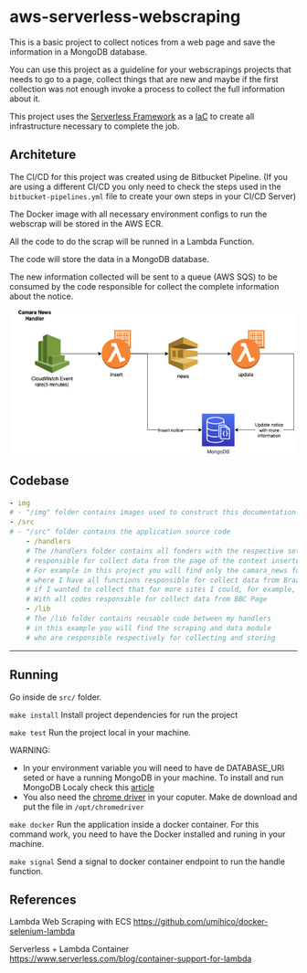 # aws-serverless-webscraping

This is a basic project to collect notices from a web page and save the information in a MongoDB database. 

You can use this project as a guideline for your webscrapings projects that needs to go to a page, collect things that are new and maybe if the first collection was not enough invoke a process to collect the full information about it.

This project uses the [Serverless Framework](https://www.serverless.com/) as a [IaC](https://en.wikipedia.org/wiki/Infrastructure_as_code) to create all infrastructure necessary to complete the job. 

## Architeture

The CI/CD for this project was created using de Bitbucket Pipeline. (If you are using a different CI/CD you only need to check the steps used in the `bitbucket-pipelines.yml` file to create your own steps in your CI/CD Server)

The Docker image with all necessary environment configs to run the webscrap will be stored in the AWS ECR.

All the code to do the scrap will be runned in a Lambda Function. 

The code will store the data in a MongoDB database.

The new information collected will be sent to a queue (AWS SQS) to be consumed by the code responsible for collect the complete information about the notice.

![Architecture](img/Architecture.png?raw=true "Architecture")

## Codebase

```yaml
- img
# - "/img" folder contains images used to construct this documentation
- /src
# - "/src" folder contains the application source code
    - /handlers
    # The /handlers folder contains all fonders with the respective set of functions
    # responsible for collect data from the page of the context inserted
    # For example in this project you will find only the camara_news folder
    # where I have all functions responsible for collect data from Brazilian Camara page
    # if I wanted to collect that for more sites I could, for example, have  the bbc_news folder
    # With all codes responsible for collect data from BBC Page
    - /lib
    # The /lib folder contains reusable code between my handlers
    # in this example you will find the scraping and data module
    # who are responsible respectively for collecting and storing
```

---

## Running

Go inside de `src/` folder.

`make install`
Install project dependencies for run the project

`make test`
Run the project local in your machine. 

WARNING:
- In your environment variable you will need to have de DATABASE_URI seted or have a running MongoDB in your machine. To install and run MongoDB Localy check this [article](https://www.mongodb.com/docs/manual/installation/)
- You also need the [chrome driver](https://chromedriver.chromium.org/downloads) in your coputer. Make de download and put the file in `/opt/chromedriver`

`make docker`
Run the application inside a docker container. For this command work, you need to have the Docker installed and runing in your machine.

`make signal`
Send a signal to docker container endpoint to run the handle function.


## References

Lambda Web Scraping with ECS
https://github.com/umihico/docker-selenium-lambda

Serverless + Lambda Container
https://www.serverless.com/blog/container-support-for-lambda